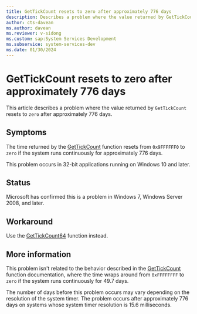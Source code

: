 ```yaml
---
title: GetTickCount resets to zero after approximately 776 days
description: Describes a problem where the value returned by GetTickCount resets to zero after approximately 776 days.
author: cts-davean
ms.author: davean
ms.reviewer: v-sidong
ms.custom: sap:System Services Development
ms.subservice: system-services-dev
ms.date: 01/30/2024
---
```

# GetTickCount resets to zero after approximately 776 days

This article describes a problem where the value returned by `GetTickCount` resets to `zero` after approximately 776 days.

## Symptoms

The time returned by the [GetTickCount](/windows/win32/api/sysinfoapi/nf-sysinfoapi-gettickcount) function resets from `0x9FFFFFF0` to `zero` if the system runs continuously for approximately 776 days.

This problem occurs in 32-bit applications running on Windows 10 and later.

## Status

Microsoft has confirmed this is a problem in Windows 7, Windows Server 2008, and later.

## Workaround

Use the [GetTickCount64](/windows/win32/api/sysinfoapi/nf-sysinfoapi-gettickcount64) function instead.

## More information

This problem isn't related to the behavior described in the [GetTickCount](/windows/win32/api/sysinfoapi/nf-sysinfoapi-gettickcount) function documentation, where the time wraps around from `0xFFFFFFFF` to `zero` if the system runs continuously for 49.7 days.

The number of days before this problem occurs may vary depending on the resolution of the system timer. The problem occurs after approximately 776 days on systems whose system timer resolution is 15.6 milliseconds.
